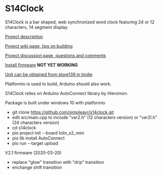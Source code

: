 # S14Clock
S14Clock is a bar shaped, web synchronized word clock featuring 24 or 12 characters, 14 segment display.

[Project description](https://simpleavr.github.io/s14clock/index.html)

[Project wiki page, tips on building](https://github.com/simpleavr/s14clock/wiki.html)

[Project discussion page, questions and comments](https://github.com/simpleavr/s14clock/discussions.html)

[Install firmware](https://simpleavr.github.io/s14clock/install.html) **NOT YET WORKING**

[Unit can be obtained from store139 in tindie](https://www.tindie.com/products/29601/)

Platformio is used to build, Arduino should also work.

S14Clock relies on Arduino AutoConnect library by Hieromon.

Package is built under windows 10 with platformio
- git clone https://github.com/simpleavr/s14clock.git
- edit src/main.cpp to include "ver2.h" (12 characters version) or "ver2l.h" (24 characters version)
- cd s14clock
- pio project init --board lolin_s2_mini
- pio lib install AutoConnect
- pio run --target upload

V2.1 firmware (2020-03-20)
- replace "glow" transition with "drip" transition
- enchange shift transition

